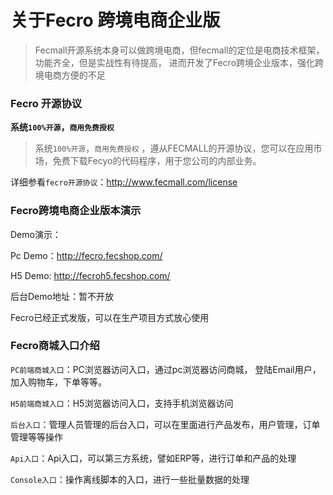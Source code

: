 关于Fecro 跨境电商企业版
==============

> Fecmall开源系统本身可以做跨境电商，但fecmall的定位是电商技术框架，功能齐全，但是实战性有待提高，
进而开发了Fecro跨境企业版本，强化跨境电商方便的不足


### Fecro 开源协议

**系统`100%开源`，`商用免费授权`**

> 系统`100%开源`，`商用免费授权`
，遵从FECMALL的开源协议，您可以在应用市场，免费下载Fecyo的代码程序，用于您公司的内部业务。

详细参看`fecro开源协议`：http://www.fecmall.com/license

### Fecro跨境电商企业版本演示

Demo演示：

Pc Demo：http://fecro.fecshop.com/ 

H5 Demo: http://fecroh5.fecshop.com/ 

后台Demo地址：暂不开放

Fecro已经正式发版，可以在生产项目方式放心使用


### Fecro商城入口介绍

`PC前端商城入口`：PC浏览器访问入口，通过pc浏览器访问商城， 登陆Email用户，加入购物车，下单等等。

`H5前端商城入口`：H5浏览器访问入口，支持手机浏览器访问

`后台入口`：管理人员管理的后台入口，可以在里面进行产品发布，用户管理，订单管理等等操作

`Api入口`：Api入口，可以第三方系统，譬如ERP等，进行订单和产品的处理

`Console入口`：操作离线脚本的入口，进行一些批量数据的处理









